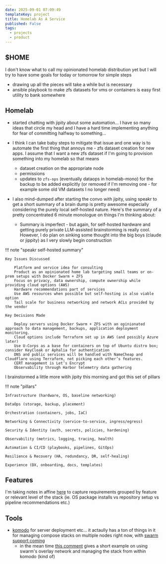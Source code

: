 ```yaml
---
date: 2025-09-01 07:09:49
templateKey: project
title: Homelab As A Service
published: False
tags:
  - projects
  - product
---
```



## $HOME

I don't know what to call my opinionated homelab distribution yet but I will try to have some goals for today or tomorrow for simple steps
  - drawing up all the pieces will take a while but is necessary
  - ansible playbook to make zfs datasets for vms or containers is easy first utility to bank somewhere


## Homelab

- started chatting with jipity about some automation... I have so many ideas that circle my head and I have a hard time implementing anything for fear of committing halfway to something... 
- I think I can take baby steps to mitigate that issue and one way is to automate the first thing that annoys me - zfs dataset creation for new apps. I assume that I want a new zfs dataset if I'm going to provision something into my homelab so that means
  - dataset creation on the appropriate node
  - permissions
  - updates to `zfs-ops` (eventually dataops in homelab-mono) for the backup to be added explicitly (or removed if I'm removing one - for example some old VM datasets I no longer need)

- I also mind-dumped after starting the convo with jipity, using speakr to get a short summary of a brain dump is pretty awesome especially considering the purely local self-hosted nature. Here's the summary of a pretty concentrated 6 minute monologue on things I'm thinking about:
  - Summary is imperfect - but again, for self-hosted hardware and getting purely private LLM-assisted brainstorming is really cool. However, I do plan on sinking some thought into the big boys (claude or jippity) as I very slowly begin construction

!!! note "speakr self-hosted summary"

    Key Issues Discussed

        Platform and service idea for consulting
        Product as an opinionated home lab targeting small teams or on-prem setups with Docker Swarm + ZFS
        Focus on privacy, data ownership, compute ownership while providing cloud options (AWS)
        Hardware recommendations part of services
        Use AWS resources when possible but self-hosting is also viable option
        Tail scale for business networking and network ACLs provided by the vendor

    Key Decisions Made

        Deploy servers using Docker Swarm + ZFS with an opinionated approach to data management, backups, application deployment monitoring.
        Cloud options include Terraform set up in AWS (and possibly Azure later)
        Use U-Corps as a base for containers on top of Ubuntu distro box; consider KeyCloak or Aphalia for authentication
        DNS and public services will be handled with NameCheap and Cloudflare using Terraform, not picking each other’s features.
        CERT management is Let’s Encrypt
        Observability through Harbor telemetry data gathering

I brainstormed a little more witih jipity this morning and got this set of pillars

!!! note "pillars"

    Infrastructure (hardware, OS, baseline networking)

    DataOps (storage, backup, placement)

    Orchestration (containers, jobs, IaC)

    Networking & Connectivity (service-to-service, ingress/egress)

    Security & Identity (auth, secrets, policies, hardening)

    Observability (metrics, logging, tracing, health)

    Automation & CI/CD (playbooks, pipelines, GitOps)

    Resilience & Recovery (HA, redundancy, DR, self-healing)

    Experience (DX, onboarding, docs, templates)

## Features

I'm taking notes in affine
[here](https://affine.paynepride.com/workspace/068b2d03-00ee-4b4b-9a8d-d7b98e85f1f2/pufV8iRo_XoCpVuPgQ6vA)
to capture requirements grouped by feature or relevant level of the stack (ie.
OS package installs vs repository setup vs pipeline recommendations etc.)

## Tools

- [komodo](https://github.com/pypeaday/komodo) for server deployment etc... it actaully has a ton of things in it for managing compose stacks on multiple nodes right now, with [swarm support coming](https://github.com/moghtech/komodo/issues/37)
  - in the mean time [this comment](https://github.com/moghtech/komodo/issues/37#issuecomment-3106074124) gives a short example on using swarm's overlay network and managing the stack from within komodo (kind of)

